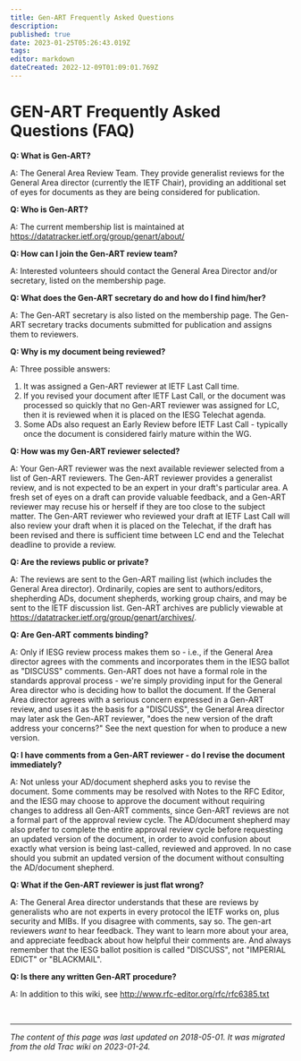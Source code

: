```yaml
---
title: Gen-ART Frequently Asked Questions
description: 
published: true
date: 2023-01-25T05:26:43.019Z
tags: 
editor: markdown
dateCreated: 2022-12-09T01:09:01.769Z
---
```


# GEN-ART Frequently Asked Questions (FAQ)

**Q: What is Gen-ART?**

A: The General Area Review Team. They provide generalist reviews for the General Area director (currently the IETF Chair), providing an additional set of eyes for documents as they are being considered for publication.

**Q: Who is Gen-ART?**

A: The current membership list is maintained at https://datatracker.ietf.org/group/genart/about/

**Q: How can I join the Gen-ART review team?**

A: Interested volunteers should contact the General Area Director and/or secretary, listed on the membership page.

**Q: What does the Gen-ART secretary do and how do I find him/her?**

A: The Gen-ART secretary is also listed on the membership page. The Gen-ART secretary tracks documents submitted for publication and assigns them to reviewers.

**Q: Why is my document being reviewed?**

A: Three possible answers:

1. It was assigned a Gen-ART reviewer at IETF Last Call time.
2. If you revised your document after IETF Last Call, or the document was processed so quickly that no Gen-ART reviewer was assigned for LC, then it is reviewed when it is placed on the IESG Telechat agenda.
3. Some ADs also request an Early Review before IETF Last Call - typically once the document is considered fairly mature within the WG. 

**Q: How was my Gen-ART reviewer selected?**

A: Your Gen-ART reviewer was the next available reviewer selected from a list of Gen-ART reviewers. The Gen-ART reviewer provides a generalist review, and is not expected to be an expert in your draft's particular area. A fresh set of eyes on a draft can provide valuable feedback, and a Gen-ART reviewer may recuse his or herself if they are too close to the subject matter. The Gen-ART reviewer who reviewed your draft at IETF Last Call will also review your draft when it is placed on the Telechat, if the draft has been revised and there is sufficient time between LC end and the Telechat deadline to provide a review.

**Q: Are the reviews public or private?**

A: The reviews are sent to the Gen-ART mailing list (which includes the General Area director). Ordinarily, copies are sent to authors/editors, shepherding ADs, document shepherds, working group chairs, and may be sent to the IETF discussion list. Gen-ART archives are publicly viewable at https://datatracker.ietf.org/group/genart/archives/.

**Q: Are Gen-ART comments binding?**

A: Only if IESG review process makes them so - i.e., if the General Area director agrees with the comments and incorporates them in the IESG ballot as "DISCUSS" comments. Gen-ART does not have a formal role in the standards approval process - we're simply providing input for the General Area director who is deciding how to ballot the document. If the General Area director agrees with a serious concern expressed in a Gen-ART review, and uses it as the basis for a "DISCUSS", the General Area director may later ask the Gen-ART reviewer, "does the new version of the draft address your concerns?" See the next question for when to produce a new version.

**Q: I have comments from a Gen-ART reviewer - do I revise the document immediately?**

A: Not unless your AD/document shepherd asks you to revise the document. Some comments may be resolved with Notes to the RFC Editor, and the IESG may choose to approve the document without requiring changes to address all Gen-ART comments, since Gen-ART reviews are not a formal part of the approval review cycle. The AD/document shepherd may also prefer to complete the entire approval review cycle before requesting an updated version of the document, in order to avoid confusion about exactly what version is being last-called, reviewed and approved. In no case should you submit an updated version of the document without consulting the AD/document shepherd.

**Q: What if the Gen-ART reviewer is just flat wrong?**

A: The General Area director understands that these are reviews by generalists who are not experts in every protocol the IETF works on, plus security and MIBs. If you disagree with comments, say so. The gen-art reviewers *want* to hear feedback. They want to learn more about your area, and appreciate feedback about how helpful their comments are. And always remember that the IESG ballot position is called "DISCUSS", not "IMPERIAL EDICT" or "BLACKMAIL".

**Q: Is there any written Gen-ART procedure?**

A: In addition to this wiki, see http://www.rfc-editor.org/rfc/rfc6385.txt

&nbsp;
&nbsp;
&nbsp;

---

*The content of this page was last updated on 2018-05-01. It was migrated from the old Trac wiki on 2023-01-24.*
